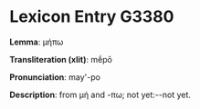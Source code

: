 # Lexicon Entry G3380

**Lemma**: μήπω

**Transliteration (xlit)**: mḗpō

**Pronunciation**: may'-po

**Description**:
from μή and -πω; not yet:--not yet.
